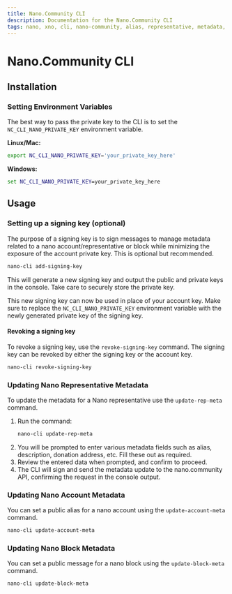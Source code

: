 ```yaml
---
title: Nano.Community CLI
description: Documentation for the Nano.Community CLI
tags: nano, xno, cli, nano-community, alias, representative, metadata, signing key
---
```


# Nano.Community CLI

## Installation

### Setting Environment Variables

The best way to pass the private key to the CLI is to set the `NC_CLI_NANO_PRIVATE_KEY` environment variable.

**Linux/Mac:**

```bash
export NC_CLI_NANO_PRIVATE_KEY='your_private_key_here'
```

**Windows:**

```cmd
set NC_CLI_NANO_PRIVATE_KEY=your_private_key_here
```

## Usage

### Setting up a signing key (optional)

The purpose of a signing key is to sign messages to manage metadata related to a nano account/representative or block while minimizing the exposure of the account private key. This is optional but recommended.

```bash
nano-cli add-signing-key
```

This will generate a new signing key and output the public and private keys in the console. Take care to securely store the private key.

This new signing key can now be used in place of your account key. Make sure to replace the `NC_CLI_NANO_PRIVATE_KEY` environment variable with the newly generated private key of the signing key.

#### Revoking a signing key

To revoke a signing key, use the `revoke-signing-key` command. The signing key can be revoked by either the signing key or the account key.

```bash
nano-cli revoke-signing-key
```

### Updating Nano Representative Metadata

To update the metadata for a Nano representative use the `update-rep-meta` command.

1. Run the command:
   ```bash
   nano-cli update-rep-meta
   ```
2. You will be prompted to enter various metadata fields such as alias, description, donation address, etc. Fill these out as required.
3. Review the entered data when prompted, and confirm to proceed.
4. The CLI will sign and send the metadata update to the nano.community API, confirming the request in the console output.

### Updating Nano Account Metadata

You can set a public alias for a nano account using the `update-account-meta` command.

```bash
nano-cli update-account-meta
```

### Updating Nano Block Metadata

You can set a public message for a nano block using the `update-block-meta` command.

```bash
nano-cli update-block-meta
```
